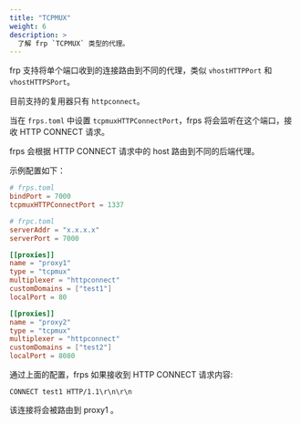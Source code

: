 ```yaml
---
title: "TCPMUX"
weight: 6
description: >
  了解 frp `TCPMUX` 类型的代理。
---
```


frp 支持将单个端口收到的连接路由到不同的代理，类似 `vhostHTTPPort` 和 `vhostHTTPSPort`。

目前支持的复用器只有 `httpconnect`。

当在 `frps.toml` 中设置 `tcpmuxHTTPConnectPort`，frps 将会监听在这个端口，接收 HTTP CONNECT 请求。

frps 会根据 HTTP CONNECT 请求中的 host 路由到不同的后端代理。

示例配置如下：

```toml
# frps.toml
bindPort = 7000
tcpmuxHTTPConnectPort = 1337
```

```toml
# frpc.toml
serverAddr = "x.x.x.x"
serverPort = 7000

[[proxies]]
name = "proxy1"
type = "tcpmux"
multiplexer = "httpconnect"
customDomains = ["test1"]
localPort = 80

[[proxies]]
name = "proxy2"
type = "tcpmux"
multiplexer = "httpconnect"
customDomains = ["test2"]
localPort = 8080
```

通过上面的配置，frps 如果接收到 HTTP CONNECT 请求内容:

```
CONNECT test1 HTTP/1.1\r\n\r\n
```

该连接将会被路由到 proxy1 。
